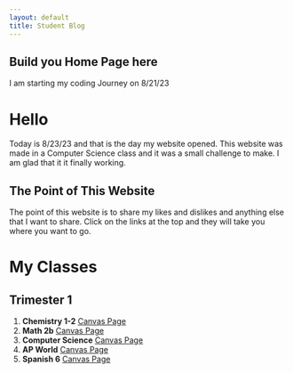 ```yaml
---
layout: default
title: Student Blog
---
```



## Build you Home Page here 
I am starting my coding Journey on 8/21/23


# Hello
Today is 8/23/23 and that is the day my website opened.
This website was made in a Computer Science class and it was a small challenge to make. I am glad that it it finally working.
## The Point of This Website
The point of this website is to share my likes and dislikes and anything else that I want to share.
Click on the links at the top and they will take you where you want to go.

# My Classes
## Trimester 1
1. **Chemistry 1-2** [Canvas Page](https://poway.instructure.com/courses/141335)
2. **Math 2b** [Canvas Page](https://poway.instructure.com/courses/145020)
3. **Computer Science** [Canvas Page](https://poway.instructure.com/courses/141826) 
4. **AP World** [Canvas Page](https://poway.instructure.com/courses/140975)
5. **Spanish 6** [Canvas Page](https://poway.instructure.com/courses/145002)

